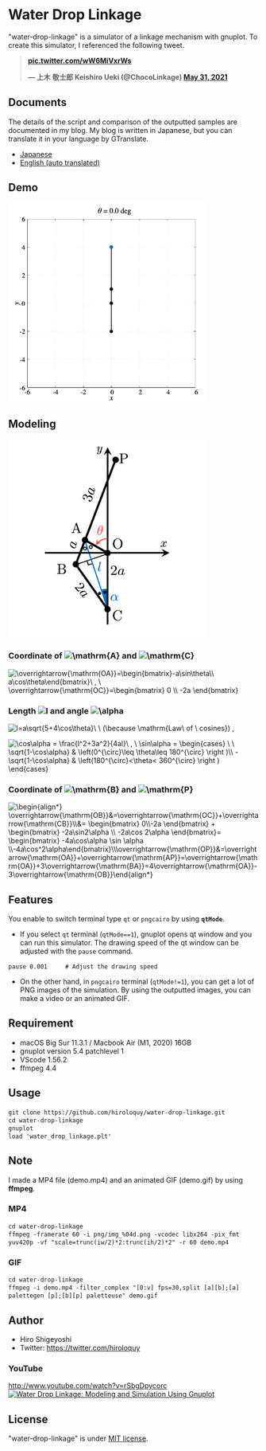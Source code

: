 # Water Drop Linkage
"water-drop-linkage" is a simulator of a linkage mechanism  with gnuplot.
To create this simulator, I referenced the following tweet.

**<blockquote class="twitter-tweet"><p lang="und" dir="ltr"><a href="https://t.co/wW6MiVxrWs">pic.twitter.com/wW6MiVxrWs</a></p>&mdash; 上木 敬士郎 Keishiro Ueki (@ChocoLinkage) <a href="https://twitter.com/ChocoLinkage/status/1399198044122271746?ref_src=twsrc%5Etfw">May 31, 2021</a></blockquote>**

## Documents
The details of the script and comparison of the outputted samples are documented in my blog.
My blog is written in Japanese, but you can translate it in your language by GTranslate.  
- [Japanese](https://hiroloquy.com/2021/07/05/water-drop-linkage-explanation/)
- [English (auto translated)](https://hiroloquy-com.translate.goog/2021/07/05/water-drop-linkage-explanation/?_x_tr_sl=ja&_x_tr_tl=en&_x_tr_hl=ja&_x_tr_pto=wapp)

## Demo
<img src="demo.gif" width="400" alt="demo.gif" title="demo.gif">

## Modeling
<img src="modeling.png" width="400" alt="modeling.png" title="modeling.png">

### Coordinate of <img src="https://render.githubusercontent.com/render/math?math=%5CLarge+%5Cdisplaystyle+%5Cmathrm%7BA%7D" alt="\mathrm{A}"> and <img src="https://render.githubusercontent.com/render/math?math=%5CLarge+%5Cdisplaystyle+%5Cmathrm%7BC%7D" alt="\mathrm{C}">
<img src="https://render.githubusercontent.com/render/math?math=%5Clarge+%5Cdisplaystyle+%5Coverrightarrow%7B%5Cmathrm%7BOA%7D%7D%3D%5Cbegin%7Bbmatrix%7D-a%5Csin%5Ctheta%5C%5C+a%5Ccos%5Ctheta%5Cend%7Bbmatrix%7D%5C+%2C+%5C+%5Coverrightarrow%7B%5Cmathrm%7BOC%7D%7D%3D%5Cbegin%7Bbmatrix%7D+0+%5C%5C+-2a++%0A%5Cend%7Bbmatrix%7D" alt="\overrightarrow{\mathrm{OA}}=\begin{bmatrix}-a\sin\theta\\ a\cos\theta\end{bmatrix}\ , \ \overrightarrow{\mathrm{OC}}=\begin{bmatrix} 0 \\ -2a  \end{bmatrix}">

### Length <img src="https://render.githubusercontent.com/render/math?math=%5CLarge+%5Cdisplaystyle+l" alt="l"> and angle <img src="https://render.githubusercontent.com/render/math?math=%5CLarge+%5Cdisplaystyle+%5Calpha" alt="\alpha">
<img src="https://render.githubusercontent.com/render/math?math=%5Clarge+%5Cdisplaystyle+l%3Da%5Csqrt%7B5%2B4%5Ccos%5Ctheta%7D%5C+%5C+%28%5Cbecause+%5Cmathrm%7BLaw%5C+of+%5C+cosines%7D%29" alt="l=a\sqrt{5+4\cos\theta}\ \ (\because \mathrm{Law\ of \ cosines})"> ,

<img src="https://render.githubusercontent.com/render/math?math=%5Clarge+%5Cdisplaystyle+%5Ccos%5Calpha+%3D+%5Cfrac%7Bl%5E2%2B3a%5E2%7D%7B4al%7D%5C+%2C+%5C+%5Csin%5Calpha+%3D+%5Cbegin%7Bcases%7D+%5C+%5C+%5Csqrt%7B1-%5Ccos%5Calpha%7D+%26+%5Cleft%280%5E%7B%5Ccirc%7D%5Cleq+%5Ctheta%5Cleq+180%5E%7B%5Ccirc%7D+%5Cright+%29%5C%5C+-%5Csqrt%7B1-%5Ccos%5Calpha%7D+%26+%5Cleft%28180%5E%7B%5Ccirc%7D%3C%5Ctheta%3C+360%5E%7B%5Ccirc%7D+%5Cright+%29+%5Cend%7Bcases%7D" alt="\cos\alpha = \frac{l^2+3a^2}{4al}\ , \ \sin\alpha = \begin{cases} \ \ \sqrt{1-\cos\alpha} & \left(0^{\circ}\leq \theta\leq 180^{\circ} \right )\\ -\sqrt{1-\cos\alpha} & \left(180^{\circ}<\theta< 360^{\circ} \right ) \end{cases}">

### Coordinate of <img src="https://render.githubusercontent.com/render/math?math=%5CLarge+%5Cdisplaystyle+%5Cmathrm%7BB%7D" alt="\mathrm{B}"> and <img src="https://render.githubusercontent.com/render/math?math=%5CLarge+%5Cdisplaystyle+%5Cmathrm%7BP%7D" alt="\mathrm{P}">

<img src=
"https://render.githubusercontent.com/render/math?math=%5Clarge+%5Cdisplaystyle+%5Cbegin%7Balign%2A%7D+%5Coverrightarrow%7B%5Cmathrm%7BOB%7D%7D%26%3D%5Coverrightarrow%7B%5Cmathrm%7BOC%7D%7D%2B%5Coverrightarrow%7B%5Cmathrm%7BCB%7D%7D%5C%5C%0A%26%3D+%5Cbegin%7Bbmatrix%7D+0%5C%5C-2a+%5Cend%7Bbmatrix%7D+%2B+%5Cbegin%7Bbmatrix%7D+-2a%5Csin2%5Calpha+%5C%5C+%0A-2a%5Ccos+2%5Calpha+%5Cend%7Bbmatrix%7D%3D+%5Cbegin%7Bbmatrix%7D+-4a%5Ccos%5Calpha+%5Csin+%5Calpha+%5C%5C%0A-4a%5Ccos%5E2%5Calpha+%5Cend%7Bbmatrix%7D%5C%5C%0A%5Coverrightarrow%7B%5Cmathrm%7BOP%7D%7D%26%3D%5Coverrightarrow%7B%5Cmathrm%7BOA%7D%7D%2B%5Coverrightarrow%7B%5Cmathrm%7BAP%7D%7D%3D%5Coverrightarrow%7B%5Cmathrm%7BOA%7D%7D%2B3%5Coverrightarrow%7B%5Cmathrm%7BBA%7D%7D%3D4%5Coverrightarrow%7B%5Cmathrm%7BOA%7D%7D-3%5Coverrightarrow%7B%5Cmathrm%7BOB%7D%7D%0A%5Cend%7Balign%2A%7D%0A" alt="\begin{align*} \overrightarrow{\mathrm{OB}}&=\overrightarrow{\mathrm{OC}}+\overrightarrow{\mathrm{CB}}\\&= \begin{bmatrix} 0\\-2a \end{bmatrix} + \begin{bmatrix} -2a\sin2\alpha \\ -2a\cos 2\alpha \end{bmatrix}= \begin{bmatrix} -4a\cos\alpha \sin \alpha \\-4a\cos^2\alpha\end{bmatrix}\\\overrightarrow{\mathrm{OP}}&=\overrightarrow{\mathrm{OA}}+\overrightarrow{\mathrm{AP}}=\overrightarrow{\mathrm{OA}}+3\overrightarrow{\mathrm{BA}}=4\overrightarrow{\mathrm{OA}}-3\overrightarrow{\mathrm{OB}}\end{align*}">

## Features
You enable to switch terminal type `qt` or `pngcairo` by using **`qtMode`**.
- If you select `qt` terminal (`qtMode==1`), gnuplot opens qt window and you can run this simulator.
The drawing speed of the qt window can be adjusted with the `pause` command.
```
pause 0.001     # Adjust the drawing speed
```
- On the other hand, in `pngcairo` terminal (`qtMode!=1`), you can get a lot of PNG images of the simulation.
By using the outputted images, you can make a video or an animated GIF.

<!-- # Operating environment -->
## Requirement
- macOS Big Sur 11.3.1 / Macbook Air (M1, 2020) 16GB
- gnuplot version 5.4 patchlevel 1
- VScode 1.56.2
- ffmpeg 4.4

<!-- # Installation -->
 
## Usage
```
git clone https://github.com/hiroloquy/water-drop-linkage.git
cd water-drop-linkage
gnuplot
load 'water_drop_linkage.plt'
```

## Note
I made a MP4 file (demo.mp4) and an animated GIF (demo.gif) by using **ffmpeg**.

### MP4
```
cd water-drop-linkage
ffmpeg -framerate 60 -i png/img_%04d.png -vcodec libx264 -pix_fmt yuv420p -vf "scale=trunc(iw/2)*2:trunc(ih/2)*2" -r 60 demo.mp4
```

### GIF
```
cd water-drop-linkage
ffmpeg -i demo.mp4 -filter_complex "[0:v] fps=30,split [a][b];[a] palettegen [p];[b][p] paletteuse" demo.gif
```
## Author
* Hiro Shigeyoshi
* Twitter: https://twitter.com/hiroloquy

### YouTube
http://www.youtube.com/watch?v=rSbgDpycorc  
[![Water Drop Linkage: Modeling and Simulation Using Gnuplot](http://img.youtube.com/vi/rSbgDpycorc/0.jpg)](http://www.youtube.com/watch?v=rSbgDpycorc "Water Drop Linkage: Modeling and Simulation Using Gnuplot")

## License
"water-drop-linkage" is under [MIT license](https://github.com/hiroloquy/water-drop-linkage/blob/master/LICENSE).
 
